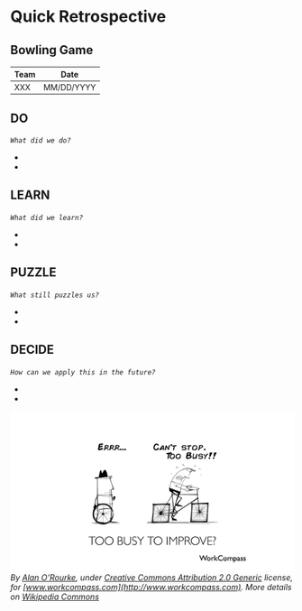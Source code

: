# Quick Retrospective

## Bowling Game

| Team | Date |
| ---- | ---- |
| XXX | MM/DD/YYYY |

## DO
_`What did we do?`_

- 
-

## LEARN
_`What did we learn?`_

-
-

## PUZZLE
_`What still puzzles us?`_

-
-

## DECIDE
_`How can we apply this in the future?`_

-
-

![Retrospective](./images/Retrospective.jpg)
_By [Alan O'Rourke](https://www.flickr.com/people/33524159@N00), under [Creative Commons Attribution 2.0 Generic](https://creativecommons.org/licenses/by/2.0/deed.en) license, for [www.workcompass.com](http://www.workcompass.com). More details on [Wikipedia Commons](https://commons.wikimedia.org/wiki/File:Too_Busy_To_Improve_-_Performance_Management_-_Square_Wheels.png)_
